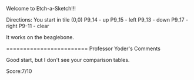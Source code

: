 Welcome to Etch-a-Sketch!!!

Directions: 
You start in tile (0,0)
P9_14 - up
P9_15 - left
P9_13 - down
P9_17 -right
P9-11 - clear

It works on the beaglebone.


========================
Professor Yoder's Comments

Good start, but I don't see your comparison tables.

Score:7/10

